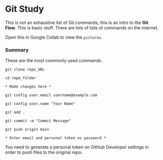# Git Study
This is not an exhaustive list of Git commands, this is an intro to the **Git Flow**. This is basic stuff. There are lots of lists of commands on the internet.

Open this in Google Collab to view the `pictures`.

### Summary
These are the most commonly used commands.
```
git clone repo_URL

cd repo_folder

* Make changes here *

git config user.email username@example.com

git config user.name "Your Name"

git add .

git commit -m "Commit Message"

git push origin main

* Enter email and personal token as password *
```

You need to generate a personal token on GitHub Developer settings in order to push files to the original repo.
